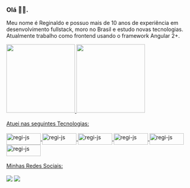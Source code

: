 ### Olá 👋:smiley:.

Meu nome é Reginaldo e possuo mais de 10 anos de experiência em desenvolvimento fullstack, moro no Brasil e estudo novas tecnologias. Atualmente trabalho como frontend usando o framework Angular 2+.

<div>
  <a href="https://github.com/regisena">
  <img height="180em" src="https://github-readme-stats.vercel.app/api?username=regisena&show_icons=true&theme=radical&include_all_commits=true&count_private=true"/>
  <img height="180em" src="https://github-readme-stats.vercel.app/api/top-langs/?username=regisena&layout=compact&langs_count=7&theme=radical"/>
</div>
<br>
Atuei nas seguintes Tecnologias:
<div style="display: inline_block"><br>
  <img align="center" alt="regi-js" height="30" width="90" src="https://img.shields.io/badge/Angular-DD0031?style=for-the-badge&logo=angular&logoColor=white">
  <img align="center" alt="regi-js" height="30" width="90" src="https://img.shields.io/badge/Bootstrap-563D7C?style=for-the-badge&logo=bootstrap&logoColor=white">
  <img align="center" alt="regi-js" height="30" width="90" src="https://img.shields.io/badge/Java-ED8B00?style=for-the-badge&logo=java&logoColor=white">
  <img align="center" alt="regi-js" height="30" width="90" src="https://img.shields.io/badge/PHP-777BB4?style=for-the-badge&logo=php&logoColor=white">
  <img align="center" alt="regi-js" height="30" width="90" src="https://img.shields.io/badge/MySQL-00000F?style=for-the-badge&logo=mysql&logoColor=white">
  <img align="center" alt="regi-js" height="30" width="90" src="https://img.shields.io/badge/PostgreSQL-316192?style=for-the-badge&logo=postgresql&logoColor=white">
</div>
<br>
Minhas Redes Sociais:
<div><br>
    <a href="https://www.linkedin.com/in/regisena" target="_blank"><img src="https://img.shields.io/badge/-LinkedIn-%230077B5?style=for-the-badge&logo=linkedin&logoColor=white" target="_blank"></a>
    <a href="https://instagram.com/front_dev_back" target="_blank"><img src="https://img.shields.io/badge/-Instagram-%23E4405F?style=for-the-badge&logo=instagram&logoColor=white" target="_blank"></a>
</div>
